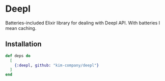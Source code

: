 # Deepl
Batteries-included Elixir library for dealing with Deepl API. With batteries I mean caching.

## Installation
```elixir
def deps do
  [
    {:deepl, github: "kim-company/deepl"}
  ]
end
```
